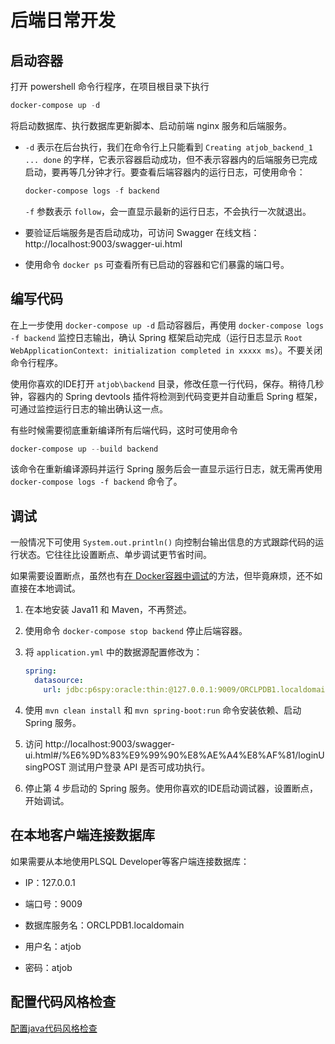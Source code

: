 # 后端日常开发

## 启动容器

打开 powershell 命令行程序，在项目根目录下执行

```powershell
docker-compose up -d
```

将启动数据库、执行数据库更新脚本、启动前端 nginx 服务和后端服务。

- `-d` 表示在后台执行，我们在命令行上只能看到 `Creating atjob_backend_1 ... done` 的字样，它表示容器启动成功，但不表示容器内的后端服务已完成启动，要再等几分钟才行。要查看后端容器内的运行日志，可使用命令：
  
  ```powershell
  docker-compose logs -f backend
  ```
  
  `-f` 参数表示 `follow`，会一直显示最新的运行日志，不会执行一次就退出。

- 要验证后端服务是否启动成功，可访问 Swagger 在线文档： http://localhost:9003/swagger-ui.html

- 使用命令 `docker ps` 可查看所有已启动的容器和它们暴露的端口号。

## 编写代码

在上一步使用 `docker-compose up -d` 启动容器后，再使用 `docker-compose logs -f backend` 监控日志输出，确认 Spring 框架启动完成（运行日志显示 `Root  
WebApplicationContext: initialization completed in xxxxx ms`）。不要关闭命令行程序。

使用你喜欢的IDE打开 `atjob\backend` 目录，修改任意一行代码，保存。稍待几秒钟，容器内的 Spring devtools 插件将检测到代码变更并自动重启 Spring 框架，可通过监控运行日志的输出确认这一点。

有些时候需要彻底重新编译所有后端代码，这时可使用命令

```powershell
docker-compose up --build backend
```

该命令在重新编译源码并运行 Spring 服务后会一直显示运行日志，就无需再使用 `docker-compose logs -f backend` 命令了。

## 调试

一般情况下可使用 `System.out.println()` 向控制台输出信息的方式跟踪代码的运行状态。它往往比设置断点、单步调试更节省时间。

如果需要设置断点，虽然也有[在 Docker容器中调试](使用vscode调试docker中的java代码.md)的方法，但毕竟麻烦，还不如直接在本地调试。

1. 在本地安装 Java11 和 Maven，不再赘述。

2. 使用命令 `docker-compose stop backend` 停止后端容器。

3. 将 `application.yml` 中的数据源配置修改为：
   
   ```yml
   spring:
     datasource:
       url: jdbc:p6spy:oracle:thin:@127.0.0.1:9009/ORCLPDB1.localdomain
   ```

4. 使用 `mvn clean install` 和 `mvn spring-boot:run` 命令安装依赖、启动 Spring 服务。

5. 访问 http://localhost:9003/swagger-ui.html#/%E6%9D%83%E9%99%90%E8%AE%A4%E8%AF%81/loginUsingPOST 测试用户登录 API 是否可成功执行。

6. 停止第 4 步启动的 Spring 服务。使用你喜欢的IDE启动调试器，设置断点，开始调试。

## 在本地客户端连接数据库

如果需要从本地使用PLSQL Developer等客户端连接数据库：

- IP：127.0.0.1

- 端口号：9009

- 数据库服务名：ORCLPDB1.localdomain

- 用户名：atjob

- 密码：atjob

## 配置代码风格检查

[配置java代码风格检查](配置java代码风格检查.md)
